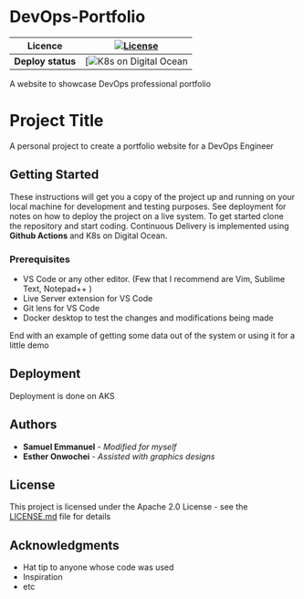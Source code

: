 # DevOps-Portfolio 

| **Licence**  | [![License](https://img.shields.io/badge/License-Apache%202.0-blue.svg)](https://opensource.org/licenses/Apache-2.0)  |
|---|---|
| **Deploy status**  |  [![K8s on Digital Ocean](https://cloud.digitalocean.com) |


A website to showcase DevOps professional portfolio
# Project Title

A personal project to create a portfolio website for a DevOps Engineer

## Getting Started

These instructions will get you a copy of the project up and running on your local machine for development and testing purposes.
See deployment for notes on how to deploy the project on a live system.
To get started clone the repository and start coding. Continuous Delivery is implemented using __Github Actions__ and K8s on Digital Ocean.

### Prerequisites

- VS Code or any other editor. (Few that I recommend are Vim, Sublime Text, Notepad++ )
- Live Server extension for VS Code
- Git lens for VS Code
- Docker desktop to test the changes and modifications being made 


End with an example of getting some data out of the system or using it for a little demo


## Deployment

Deployment is done on AKS

## Authors

* **Samuel Emmanuel** - *Modified for myself*
* **Esther Onwochei** - *Assisted with graphics designs*

## License

This project is licensed under the Apache 2.0 License - see the [LICENSE.md](LICENSE.md) file for details

## Acknowledgments

* Hat tip to anyone whose code was used
* Inspiration
* etc
